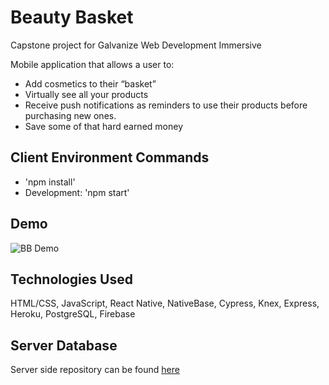 # Beauty Basket
Capstone project for Galvanize Web Development Immersive

Mobile application that allows a user to:
- Add cosmetics to their “basket” 
- Virtually see all your products
- Receive push notifications as reminders to use their products before purchasing new ones.
- Save some of that hard earned money

## Client Environment Commands
- 'npm install'
- Development: 'npm start'

## Demo

![BB Demo](https://im4.ezgif.com/tmp/ezgif-4-af808bc5df.gif)

## Technologies Used
HTML/CSS, JavaScript, React Native, NativeBase, Cypress, Knex, Express, Heroku, PostgreSQL, Firebase

## Server Database
Server side repository can be found [here](https://github.com/fionwan/Beauty-Basket-Server)

